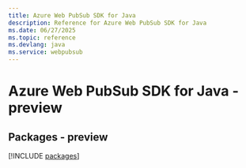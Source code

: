 ```yaml
---
title: Azure Web PubSub SDK for Java
description: Reference for Azure Web PubSub SDK for Java
ms.date: 06/27/2025
ms.topic: reference
ms.devlang: java
ms.service: webpubsub
---
```

# Azure Web PubSub SDK for Java - preview
## Packages - preview
[!INCLUDE [packages](web-pubsub-index.md)]
